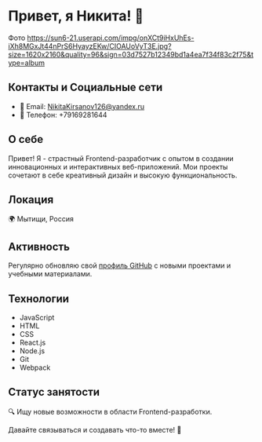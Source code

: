 # Привет, я Никита! 👋


Фото https://sun6-21.userapi.com/impg/onXCt9iHxUhEs-iXh8MGxJt44nPrS6HyayzEKw/CIOAUoVyT3E.jpg?size=1620x2160&quality=96&sign=03d7527b12349bd1a4ea7f34f83c2f75&type=album

## Контакты и Социальные сети
- 📧 Email: NikitaKirsanov126@yandex.ru
- 📱 Телефон: +79169281644

## О себе
Привет! Я - страстный Frontend-разработчик с опытом в создании инновационных и интерактивных веб-приложений. Мои проекты сочетают в себе креативный дизайн и высокую функциональность.

## Локация
🌍 Мытищи, Россия

## Активность
Регулярно обновляю свой [профиль GitHub](https://github.com/GachiJ) с новыми проектами и учебными материалами.

## Технологии
 - JavaScript
 - HTML
 - CSS
 - React.js
 - Node.js
 - Git
 - Webpack

## Статус занятости
🔍 Ищу новые возможности в области Frontend-разработки.

Давайте связываться и создавать что-то вместе! 🚀
